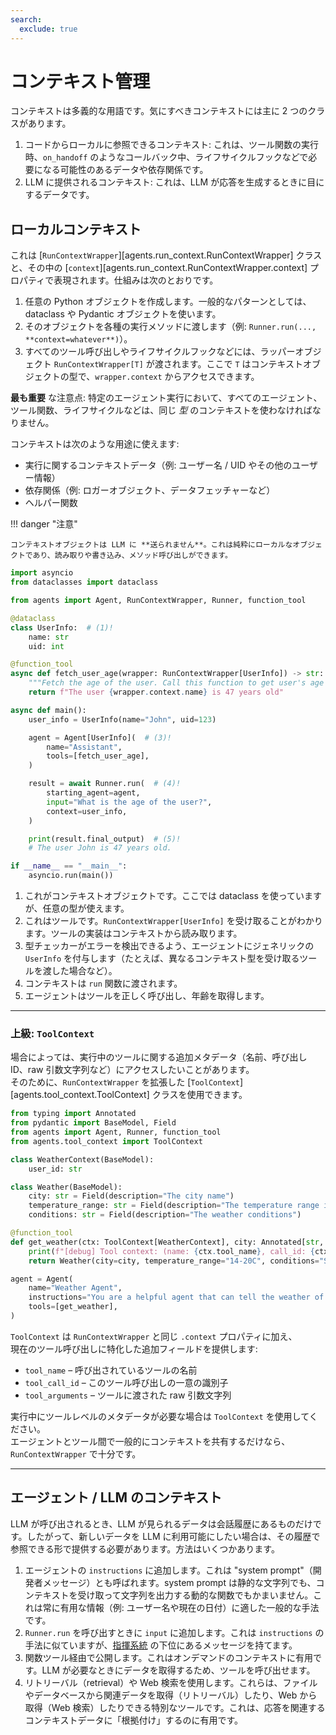 ```yaml
---
search:
  exclude: true
---
```

# コンテキスト管理

コンテキストは多義的な用語です。気にすべきコンテキストには主に 2 つのクラスがあります。

1. コードからローカルに参照できるコンテキスト: これは、ツール関数の実行時、`on_handoff` のようなコールバック中、ライフサイクルフックなどで必要になる可能性のあるデータや依存関係です。
2. LLM に提供されるコンテキスト: これは、LLM が応答を生成するときに目にするデータです。

## ローカルコンテキスト

これは [`RunContextWrapper`][agents.run_context.RunContextWrapper] クラスと、その中の [`context`][agents.run_context.RunContextWrapper.context] プロパティで表現されます。仕組みは次のとおりです。

1. 任意の Python オブジェクトを作成します。一般的なパターンとしては、dataclass や Pydantic オブジェクトを使います。
2. そのオブジェクトを各種の実行メソッドに渡します（例: `Runner.run(..., **context=whatever**)`）。
3. すべてのツール呼び出しやライフサイクルフックなどには、ラッパーオブジェクト `RunContextWrapper[T]` が渡されます。ここで `T` はコンテキストオブジェクトの型で、`wrapper.context` からアクセスできます。

**最も重要** な注意点: 特定のエージェント実行において、すべてのエージェント、ツール関数、ライフサイクルなどは、同じ _型_ のコンテキストを使わなければなりません。

コンテキストは次のような用途に使えます:

-   実行に関するコンテキストデータ（例: ユーザー名 / UID やその他のユーザー情報）
-   依存関係（例: ロガーオブジェクト、データフェッチャーなど）
-   ヘルパー関数

!!! danger "注意"

    コンテキストオブジェクトは LLM に **送られません**。これは純粋にローカルなオブジェクトであり、読み取りや書き込み、メソッド呼び出しができます。

```python
import asyncio
from dataclasses import dataclass

from agents import Agent, RunContextWrapper, Runner, function_tool

@dataclass
class UserInfo:  # (1)!
    name: str
    uid: int

@function_tool
async def fetch_user_age(wrapper: RunContextWrapper[UserInfo]) -> str:  # (2)!
    """Fetch the age of the user. Call this function to get user's age information."""
    return f"The user {wrapper.context.name} is 47 years old"

async def main():
    user_info = UserInfo(name="John", uid=123)

    agent = Agent[UserInfo](  # (3)!
        name="Assistant",
        tools=[fetch_user_age],
    )

    result = await Runner.run(  # (4)!
        starting_agent=agent,
        input="What is the age of the user?",
        context=user_info,
    )

    print(result.final_output)  # (5)!
    # The user John is 47 years old.

if __name__ == "__main__":
    asyncio.run(main())
```

1. これがコンテキストオブジェクトです。ここでは dataclass を使っていますが、任意の型が使えます。
2. これはツールです。`RunContextWrapper[UserInfo]` を受け取ることがわかります。ツールの実装はコンテキストから読み取ります。
3. 型チェッカーがエラーを検出できるよう、エージェントにジェネリックの `UserInfo` を付与します（たとえば、異なるコンテキスト型を受け取るツールを渡した場合など）。
4. コンテキストは `run` 関数に渡されます。
5. エージェントはツールを正しく呼び出し、年齢を取得します。

---

### 上級: `ToolContext`

場合によっては、実行中のツールに関する追加メタデータ（名前、呼び出し ID、raw 引数文字列など）にアクセスしたいことがあります。  
そのために、`RunContextWrapper` を拡張した [`ToolContext`][agents.tool_context.ToolContext] クラスを使用できます。

```python
from typing import Annotated
from pydantic import BaseModel, Field
from agents import Agent, Runner, function_tool
from agents.tool_context import ToolContext

class WeatherContext(BaseModel):
    user_id: str

class Weather(BaseModel):
    city: str = Field(description="The city name")
    temperature_range: str = Field(description="The temperature range in Celsius")
    conditions: str = Field(description="The weather conditions")

@function_tool
def get_weather(ctx: ToolContext[WeatherContext], city: Annotated[str, "The city to get the weather for"]) -> Weather:
    print(f"[debug] Tool context: (name: {ctx.tool_name}, call_id: {ctx.tool_call_id}, args: {ctx.tool_arguments})")
    return Weather(city=city, temperature_range="14-20C", conditions="Sunny with wind.")

agent = Agent(
    name="Weather Agent",
    instructions="You are a helpful agent that can tell the weather of a given city.",
    tools=[get_weather],
)
```

`ToolContext` は `RunContextWrapper` と同じ `.context` プロパティに加え、  
現在のツール呼び出しに特化した追加フィールドを提供します:

- `tool_name` – 呼び出されているツールの名前  
- `tool_call_id` – このツール呼び出しの一意の識別子  
- `tool_arguments` – ツールに渡された raw 引数文字列  

実行中にツールレベルのメタデータが必要な場合は `ToolContext` を使用してください。  
エージェントとツール間で一般的にコンテキストを共有するだけなら、`RunContextWrapper` で十分です。

---

## エージェント / LLM のコンテキスト

LLM が呼び出されるとき、LLM が見られるデータは会話履歴にあるものだけです。したがって、新しいデータを LLM に利用可能にしたい場合は、その履歴で参照できる形で提供する必要があります。方法はいくつかあります。

1. エージェントの `instructions` に追加します。これは "system prompt"（開発者メッセージ）とも呼ばれます。system prompt は静的な文字列でも、コンテキストを受け取って文字列を出力する動的な関数でもかまいません。これは常に有用な情報（例: ユーザー名や現在の日付）に適した一般的な手法です。
2. `Runner.run` を呼び出すときに `input` に追加します。これは `instructions` の手法に似ていますが、[指揮系統](https://cdn.openai.com/spec/model-spec-2024-05-08.html#follow-the-chain-of-command) の下位にあるメッセージを持てます。
3. 関数ツール経由で公開します。これはオンデマンドのコンテキストに有用です。LLM が必要なときにデータを取得するため、ツールを呼び出せます。
4. リトリーバル（retrieval）や Web 検索を使用します。これらは、ファイルやデータベースから関連データを取得（リトリーバル）したり、Web から取得（Web 検索）したりできる特別なツールです。これは、応答を関連するコンテキストデータに「根拠付け」するのに有用です。